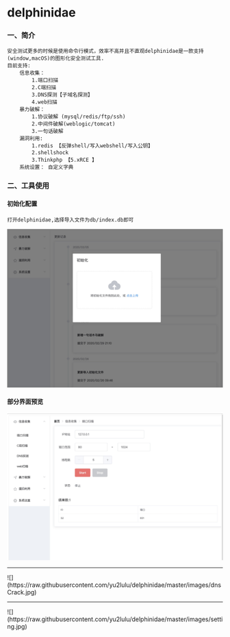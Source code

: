 # delphinidae
### 一、简介
```
安全测试更多的时候是使用命令行模式，效率不高并且不直观delphinidae是一款支持(window,macOS)的图形化安全测试工具.
目前支持:
	信息收集：
		1.端口扫描
		2.C端扫描
		3.DNS探测【子域名探测】
		4.web扫描
	暴力破解：
		1.协议破解 (mysql/redis/ftp/ssh)
		2.中间件破解(weblogic/tomcat)
		3.一句话破解
	漏洞利用:
		1.redis 【反弹shell/写入webshell/写入公钥】
		2.shellshock
		3.Thinkphp 【5.xRCE 】
	系统设置： 自定义字典
```

### 二、工具使用
#### 初始化配置
```
打开delphinidae,选择导入文件为db/index.db即可
```
![init](https://raw.githubusercontent.com/yu2lulu/delphinidae/master/images/init.jpg)

#### 部分界面预览
![](https://raw.githubusercontent.com/yu2lulu/delphinidae/master/images/portscan.jpg)

<hr>
![](https://raw.githubusercontent.com/yu2lulu/delphinidae/master/images/dnsCrack.jpg)
<hr>
![](https://raw.githubusercontent.com/yu2lulu/delphinidae/master/images/setting.jpg)
